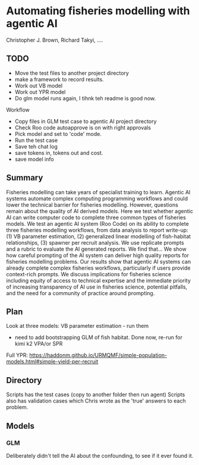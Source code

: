 # Automating fisheries modelling with agentic AI

Christopher J. Brown, Richard Takyi, ....

## TODO
- Move the test files to another project directory
- make a framework to record results. 
- Work out VB model
- Work out YPR model
- Do glm model runs again, I tihnk teh readme is good now. 

Workflow
- Copy files in GLM test case to agentic AI project directory
- Check Roo code autoapprove is on with right approvals
- Pick model and set to 'code' mode. 
- Run the test case
- Save teh chat log
- save tokens in, tokens out and cost. 
- save model info


## Summary

Fisheries modelling can take years of specialist training to learn. Agentic AI systems automate complex computing programming workflows and could lower the technical barrier for fisheries modelling. However, questions remain about the quality of AI derived models. Here we test whether agentic AI can write computer code to complete three common types of fisheries models. We test an agentic AI system (Roo Code) on its ability to complete three fisheries modelling workflows, from data analysis to report write-up: (1) VB parameter estimation, (2) generalized linear modelling of fish-habitat relationships, (3) spawner per recruit analysis. We use replicate prompts and a rubric to evaluate the AI generated reports. We find that... We show how careful prompting of the AI system can deliver high quality reports for fisheries modelling problems. Our results show that agentic AI systems can already complete complex fisheries workflows, particularly if users provide context-rich prompts. We discuss implications for fisheries science including equity of access to technical expertise and the immediate priority of increasing transparency of AI use in fisheries science, potential pitfalls, and the need for a community of practice around prompting.  

## Plan 

Look at three models:
VB parameter estimation - run them
- need to add bootstrapping
GLM of fish habitat. Done now, re-run for kimi k2
VPA/or SPR

Full YPR: https://haddonm.github.io/URMQMF/simple-population-models.html#simple-yield-per-recruit


## Directory 

Scripts has the test cases (copy to another folder then run agent)
Scripts also has validation cases which Chris wrote as the 'true' answers to each problem. 

## Models

### GLM

Deliberately didn't tell the AI about the confounding, to see if it ever found it. 
